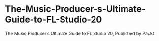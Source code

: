 # The-Music-Producer-s-Ultimate-Guide-to-FL-Studio-20
The Music Producer’s Ultimate Guide to FL Studio 20, Published by Packt
